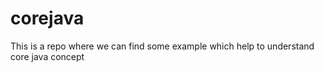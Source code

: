 # corejava
This is a repo where we can find some example which help to understand core java concept

